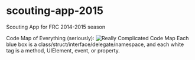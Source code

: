 scouting-app-2015
=================

Scouting App for FRC 2014-2015 season

Code Map of Everything (seriously):
![Really Complicated Code Map][codemap]
Each blue box is a class/struct/interface/delegate/namespace, and each white tag is a method, UIElement, event, or property.

[codemap]: http://i.imgur.com/mCjlNRm.png "Code Map of 2015 Scouting Apps. Extremely zoomed out."
